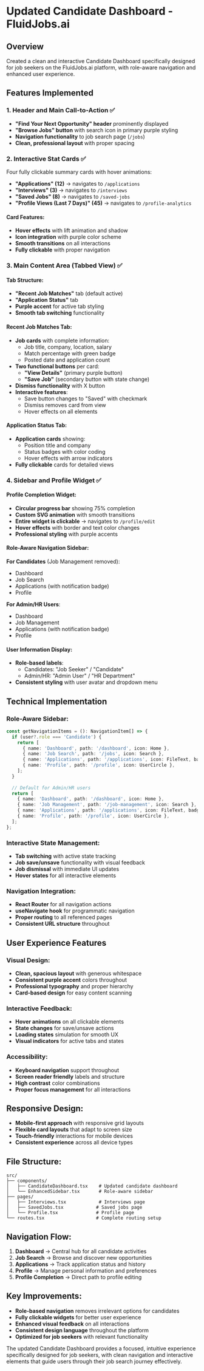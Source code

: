 # Updated Candidate Dashboard - FluidJobs.ai

## Overview
Created a clean and interactive Candidate Dashboard specifically designed for job seekers on the FluidJobs.ai platform, with role-aware navigation and enhanced user experience.

## Features Implemented

### 1. Header and Main Call-to-Action ✅
- **"Find Your Next Opportunity" header** prominently displayed
- **"Browse Jobs" button** with search icon in primary purple styling
- **Navigation functionality** to job search page (`/jobs`)
- **Clean, professional layout** with proper spacing

### 2. Interactive Stat Cards ✅
Four fully clickable summary cards with hover animations:
- **"Applications" (12)** → navigates to `/applications`
- **"Interviews" (3)** → navigates to `/interviews`
- **"Saved Jobs" (8)** → navigates to `/saved-jobs`
- **"Profile Views (Last 7 Days)" (45)** → navigates to `/profile-analytics`

#### Card Features:
- **Hover effects** with lift animation and shadow
- **Icon integration** with purple color scheme
- **Smooth transitions** on all interactions
- **Fully clickable** with proper navigation

### 3. Main Content Area (Tabbed View) ✅

#### Tab Structure:
- **"Recent Job Matches"** tab (default active)
- **"Application Status"** tab
- **Purple accent** for active tab styling
- **Smooth tab switching** functionality

#### Recent Job Matches Tab:
- **Job cards** with complete information:
  - Job title, company, location, salary
  - Match percentage with green badge
  - Posted date and application count
- **Two functional buttons** per card:
  - **"View Details"** (primary purple button)
  - **"Save Job"** (secondary button with state change)
- **Dismiss functionality** with X button
- **Interactive features**:
  - Save button changes to "Saved" with checkmark
  - Dismiss removes card from view
  - Hover effects on all elements

#### Application Status Tab:
- **Application cards** showing:
  - Position title and company
  - Status badges with color coding
  - Hover effects with arrow indicators
- **Fully clickable** cards for detailed views

### 4. Sidebar and Profile Widget ✅

#### Profile Completion Widget:
- **Circular progress bar** showing 75% completion
- **Custom SVG animation** with smooth transitions
- **Entire widget is clickable** → navigates to `/profile/edit`
- **Hover effects** with border and text color changes
- **Professional styling** with purple accents

#### Role-Aware Navigation Sidebar:
**For Candidates** (Job Management removed):
- Dashboard
- Job Search
- Applications (with notification badge)
- Profile

**For Admin/HR Users**:
- Dashboard
- Job Management
- Applications (with notification badge)
- Profile

#### User Information Display:
- **Role-based labels**:
  - Candidates: "Job Seeker" / "Candidate"
  - Admin/HR: "Admin User" / "HR Department"
- **Consistent styling** with user avatar and dropdown menu

## Technical Implementation

### Role-Aware Sidebar:
```typescript
const getNavigationItems = (): NavigationItem[] => {
  if (user?.role === 'Candidate') {
    return [
      { name: 'Dashboard', path: '/dashboard', icon: Home },
      { name: 'Job Search', path: '/jobs', icon: Search },
      { name: 'Applications', path: '/applications', icon: FileText, badge: 3 },
      { name: 'Profile', path: '/profile', icon: UserCircle },
    ];
  }
  
  // Default for Admin/HR users
  return [
    { name: 'Dashboard', path: '/dashboard', icon: Home },
    { name: 'Job Management', path: '/job-management', icon: Search },
    { name: 'Applications', path: '/applications', icon: FileText, badge: 3 },
    { name: 'Profile', path: '/profile', icon: UserCircle },
  ];
};
```

### Interactive State Management:
- **Tab switching** with active state tracking
- **Job save/unsave** functionality with visual feedback
- **Job dismissal** with immediate UI updates
- **Hover states** for all interactive elements

### Navigation Integration:
- **React Router** for all navigation actions
- **useNavigate hook** for programmatic navigation
- **Proper routing** to all referenced pages
- **Consistent URL structure** throughout

## User Experience Features

### Visual Design:
- **Clean, spacious layout** with generous whitespace
- **Consistent purple accent** colors throughout
- **Professional typography** and proper hierarchy
- **Card-based design** for easy content scanning

### Interactive Feedback:
- **Hover animations** on all clickable elements
- **State changes** for save/unsave actions
- **Loading states** simulation for smooth UX
- **Visual indicators** for active tabs and states

### Accessibility:
- **Keyboard navigation** support throughout
- **Screen reader friendly** labels and structure
- **High contrast** color combinations
- **Proper focus management** for all interactions

## Responsive Design:
- **Mobile-first approach** with responsive grid layouts
- **Flexible card layouts** that adapt to screen size
- **Touch-friendly** interactions for mobile devices
- **Consistent experience** across all device types

## File Structure:
```
src/
├── components/
│   ├── CandidateDashboard.tsx    # Updated candidate dashboard
│   └── EnhancedSidebar.tsx       # Role-aware sidebar
├── pages/
│   ├── Interviews.tsx            # Interviews page
│   ├── SavedJobs.tsx            # Saved jobs page
│   └── Profile.tsx              # Profile page
└── routes.tsx                   # Complete routing setup
```

## Navigation Flow:
1. **Dashboard** → Central hub for all candidate activities
2. **Job Search** → Browse and discover new opportunities
3. **Applications** → Track application status and history
4. **Profile** → Manage personal information and preferences
5. **Profile Completion** → Direct path to profile editing

## Key Improvements:
- **Role-based navigation** removes irrelevant options for candidates
- **Fully clickable widgets** for better user experience
- **Enhanced visual feedback** on all interactions
- **Consistent design language** throughout the platform
- **Optimized for job seekers** with relevant functionality

The updated Candidate Dashboard provides a focused, intuitive experience specifically designed for job seekers, with clean navigation and interactive elements that guide users through their job search journey effectively.